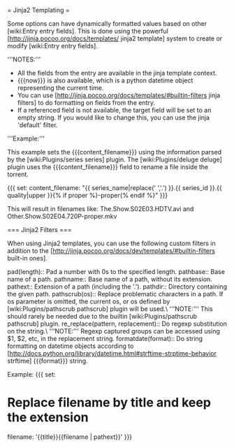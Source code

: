 = Jinja2 Templating =

Some options can have dynamically formatted values based on other [wiki:Entry entry fields]. This is done using the powerful [http://jinja.pocoo.org/docs/templates/ jinja2 template] system to create or modify [wiki:Entry entry fields].

'''NOTES:'''

- All the fields from the entry are available in the jinja template context.
- {{{now}}} is also available, which is a python datetime object representing the current time.
- You can use [http://jinja.pocoo.org/docs/templates/#builtin-filters jinja filters] to do formatting on fields from the entry.
- If a referenced field is not available, the target field will be set to an empty string. If you would like to change this, you can use the jinja 'default' filter.

'''Example:'''

This example sets the {{{content_filename}}} using the information parsed by the [wiki:Plugins/series series] plugin. The [wiki:Plugins/deluge deluge] plugin uses the {{{content_filename}}} field to rename a file inside the torrent.

{{{
set:
  content_filename: "{{ series_name|replace(' ','.') }}.{{ series_id }}.{{ quality|upper }}{% if proper %}-proper{% endif %}"
}}}

This will result in filenames like: The.Show.S02E03.HDTV.avi and Other.Show.S02E04.720P-proper.mkv

=== Jinja2 Filters ===

When using Jinja2 templates, you can use the following custom filters in addition to the [http://jinja.pocoo.org/docs/dev/templates/#builtin-filters built-in ones].

 pad(length):: Pad a number with 0s to the specified length.
 pathbase:: Base name of a path.
 pathname:: Base name of a path, without its extension.
 pathext:: Extension of a path (including the '.').
 pathdir:: Directory containing the given path.
 pathscrub(os):: Replace problematic characters in a path. If os parameter is omitted, the current os, or os defined by [wiki:Plugins/pathscrub pathscrub] plugin will be used.\\ '''NOTE:''' This should rarely be needed due to the builtin [wiki:Plugins/pathscrub pathscrub] plugin.
 re_replace(pattern, replacement):: Do regexp substitution on the string.\\ '''NOTE:''' Regexp captured groups can be accessed using $1, $2, etc, in the replacement string.
 formatdate(format):: Do string formatting on datetime objects according to [http://docs.python.org/library/datetime.html#strftime-strptime-behavior strftime] {{{format}}} string.

Example:
{{{
set:
  # Replace filename by title and keep the extension
  filename: '{{title}}{{filename | pathext}}'
}}}